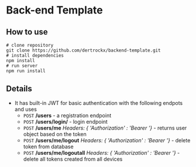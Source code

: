 # Back-end Template

## How to use
```shell
# clone repository
git clone https://github.com/dertrockx/backend-template.git
# install dependencies
npm install
# run server
npm run install
```

## Details
* It has built-in JWT for basic authentication with the following endpots and uses
   * ```POST``` **/users** - a registration endpoint
   * ```POST``` **/users/login/** - login endpoint
   * ```POST``` **/users/me** *Headers: { 'Authorization' : 'Bearer <TOKEN>'}*  - returns user object based on the token
   * ```POST``` **/users/me/logout** *Headers: { 'Authorization' : 'Bearer <TOKEN>'}* - delete token from database
   * ```POST``` **/users/me/logoutall** *Headers: { 'Authorization' : 'Bearer <TOKEN>'}* - delete all tokens created from all devices